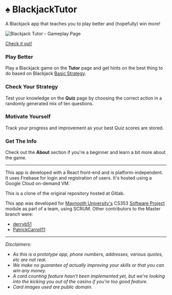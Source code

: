 # :spades: BlackjackTutor


A Blackjack app that teaches you to play better and (hopefully) win more!

![Blackjack Tutor - Gameplay Page](https://user-images.githubusercontent.com/56196541/87729040-514cfb00-c7bc-11ea-870c-d963e312ffd6.png)

[Check it out!](http://35.214.8.107:3000/)


### Play Better
Play a Blackjack game on the **Tutor** page and get hints on the best thing to do based on Blackjack [Basic Strategy](https://en.wikipedia.org/wiki/Blackjack#Basic_strategy).

### Check Your Strategy
Test your knowledge on the **Quiz** page by choosing the correct action in a randomly generated mix of ten questions.

### Motivate Yourself
Track your progress and improvement as your best Quiz scores are stored.

### Get The Info
Check out the **About** section if you're a beginner and learn a bit more about the game.


---
This app is developed with a React front-end and is platform-independent. It uses Firebase for login and registration of users. It's hosted using a Google Cloud on-demand VM.

This is a clone of the original repository hosted at Gitlab.

This app was developed for [Maynooth University's](https://www.maynoothuniversity.ie/) CS353 [Software Project](https://www.maynoothuniversity.ie/international/study-maynooth/available-courses/computer-science)  module as part of a team, using SCRUM. 
Other contributors to the Master branch were: 
* [derryb51](https://gitlab.com/derryb51) 
* [PatrickCarroll11](https://gitlab.com/PatrickCarroll11) 


---
_Disclaimers:_ 
* _As this is a prototype app, phone numbers, addresses, various quotes, etc are not real._
* _We make no guarantee of actually improving your skills or that you can win any money._
* _A card counting feature hasn't been implemented yet, but we're looking into the kicking you out of the casino if you're too good feature._
* _Card images used are public domain._

